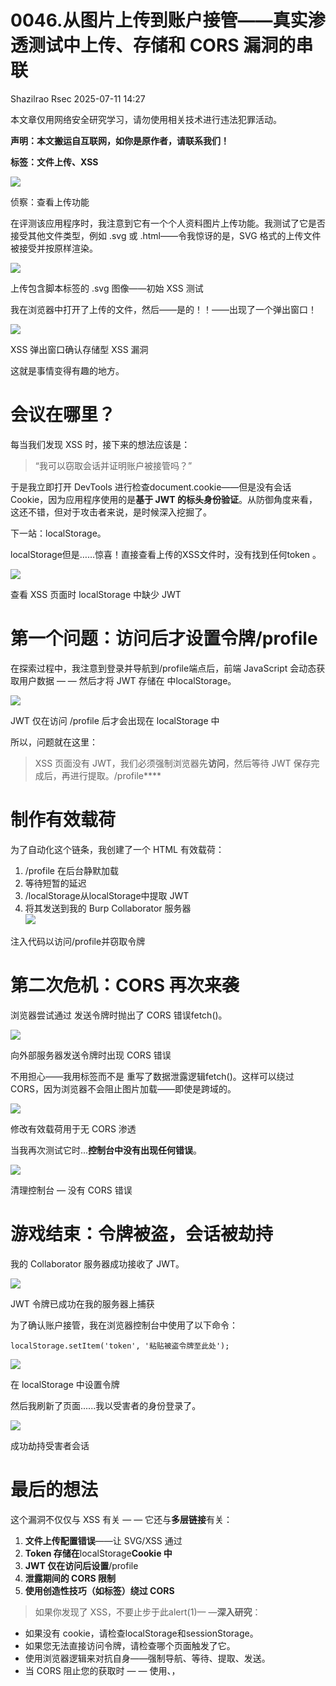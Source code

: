 #  0046.从图片上传到账户接管——真实渗透测试中上传、存储和 CORS 漏洞的串联  
Shazilrao  Rsec   2025-07-11 14:27  
  
本文章仅用网络安全研究学习，请勿使用相关技术进行违法犯罪活动。  
  
**声明：本文搬运自互联网，如你是原作者，请联系我们！**  
  
**标签：文件上传、XSS**  
  
  
  
![](https://mmbiz.qpic.cn/mmbiz_png/yKTOKd3ibs9iblTZelMncolLtdHleneVqF6tkfETjSyX0E4AMUBR2nbYyI2SLIQTzTlkHp4ToJee4FcwIKGOvhzQ/640?wx_fmt=png&from=appmsg "")  
  
  
侦察：查看上传功能  
  
在评测该应用程序时，我注意到它有一个个人资料图片上传功能。我测试了它是否接受其他文件类型，例如 .svg 或 .html——令我惊讶的是，SVG 格式的上传文件被接受并按原样渲染。  
  
![](https://mmbiz.qpic.cn/mmbiz_png/yKTOKd3ibs9iblTZelMncolLtdHleneVqFedXTNsH4aewaqEco1v2wuVj10xcZrvyzMXiaEkib2CuibguOJBhTD2JUg/640?wx_fmt=png&from=appmsg "")  
  
上传包含脚本标签的 .svg 图像——初始 XSS 测试  
  
  
我在浏览器中打开了上传的文件，然后——是的！！——出现了一个弹出窗口！  
  
![](https://mmbiz.qpic.cn/mmbiz_png/yKTOKd3ibs9iblTZelMncolLtdHleneVqFGqGsybqtnJoHBibiaWMZA7cqia38eiaeib0hSZA9z8X98xHsRoxyDSA7ROQ/640?wx_fmt=png&from=appmsg "")  
  
XSS 弹出窗口确认存储型 XSS 漏洞  
  
  
这就是事情变得有趣的地方。  
# 会议在哪里？  
  
每当我们发现 XSS 时，接下来的想法应该是：  
> “我可以窃取会话并证明账户被接管吗？”  
  
  
于是我立即打开 DevTools 进行检查document.cookie——但是没有会话 Cookie，因为应用程序使用的是**基于 JWT 的标头身份验证**。从防御角度来看，这还不错，但对于攻击者来说，是时候深入挖掘了。  
  
下一站：localStorage。  
  
localStorage但是……惊喜！直接查看上传的XSS文件时，没有找到任何token 。  
  
![](https://mmbiz.qpic.cn/mmbiz_png/yKTOKd3ibs9iblTZelMncolLtdHleneVqF75T1rje3c6zdxKibyuY3ZPLxZuUiajfQm5Ncic40gzBoc9uKJbKS093QA/640?wx_fmt=png&from=appmsg "")  
  
查看 XSS 页面时 localStorage 中缺少 JWT  
  
# 第一个问题：访问后才设置令牌/profile  
  
在探索过程中，我注意到登录并导航到/profile端点后，前端 JavaScript 会动态获取用户数据 — — 然后才将 JWT 存储在 中localStorage。  
  
![](https://mmbiz.qpic.cn/mmbiz_png/yKTOKd3ibs9iblTZelMncolLtdHleneVqFLq6Nk9PnRIiclrpqN4c8925oicXjXJYZibKibeBCD8mXYhfMAEfLAArKhA/640?wx_fmt=png&from=appmsg "")  
  
JWT 仅在访问 /profile 后才会出现在 localStorage 中  
  
  
所以，问题就在这里：  
> XSS 页面没有 JWT，我们必须强制浏览器先**访问**，然后等待 JWT 保存完成后，再进行提取。/profile****  
  
# 制作有效载荷  
  
为了自动化这个链条，我创建了一个 HTML 有效载荷：  
1. /profile 在后台静默加载  
1. 等待短暂的延迟  
1. /localStorage从localStorage中提取 JWT  
1. 将其发送到我的 Burp Collaborator 服务器  
![](https://mmbiz.qpic.cn/mmbiz_png/yKTOKd3ibs9iblTZelMncolLtdHleneVqFIlPD0VHLzse7hAdtBYojicwYP23SWSsRMQ6rzy6F0hbR6M2icZbKKIibg/640?wx_fmt=png&from=appmsg "")  
  
注入代码以访问/profile并窃取令牌  
#   
# 第二次危机：CORS 再次来袭  
  
浏览器尝试通过 发送令牌时抛出了 CORS 错误fetch()。  
  
![](https://mmbiz.qpic.cn/mmbiz_png/yKTOKd3ibs9iblTZelMncolLtdHleneVqFWHqRqlG0m5uXm8ibSdsicae0fMjpSXOyOpiaxiaibFp5OF7h9IiauzpwWkoA/640?wx_fmt=png&from=appmsg "")  
  
向外部服务器发送令牌时出现 CORS 错误  
  
  
<img>不用担心——我用标签而不是 重写了数据泄露逻辑fetch()。这样可以绕过 CORS，因为浏览器不会阻止图片加载——即使是跨域的。  
  
![](https://mmbiz.qpic.cn/mmbiz_png/yKTOKd3ibs9iblTZelMncolLtdHleneVqFSjNKVF5N7sGkENUZWCzhjfBjnhzaCK5vBucicaMsv6OnibtuHRKyl6Aw/640?wx_fmt=png&from=appmsg "")  
  
修改有效载荷用于<img>无 CORS 渗透  
  
  
当我再次测试它时...**控制台中没有出现任何错误**。  
  
![](https://mmbiz.qpic.cn/mmbiz_png/yKTOKd3ibs9iblTZelMncolLtdHleneVqFfiaGUh8oDxibVb9icJ3ibSDYUb1eedvUr4blJTyzCCzPnRxXfzmkk3rd0g/640?wx_fmt=png&from=appmsg "")  
  
清理控制台 — 没有 CORS 错误  
  
# 游戏结束：令牌被盗，会话被劫持  
  
我的 Collaborator 服务器成功接收了 JWT。  
  
![](https://mmbiz.qpic.cn/mmbiz_png/yKTOKd3ibs9iblTZelMncolLtdHleneVqFg1dNhVL4pzBn8f7AV6Yyz19BPoDMloyQj21JLxkByMum5j2JvMqgxw/640?wx_fmt=png&from=appmsg "")  
  
JWT 令牌已成功在我的服务器上捕获  
  
  
为了确认账户接管，我在浏览器控制台中使用了以下命令：  
```
localStorage.setItem('token', '粘贴被盗令牌至此处');
```  
  
![](https://mmbiz.qpic.cn/mmbiz_png/yKTOKd3ibs9iblTZelMncolLtdHleneVqF3ATuZbPIHQUtKTbaxibeGjVTwZOUOvNoMENg3mFKA6mDbFwriah2wKbQ/640?wx_fmt=png&from=appmsg "")  
  
在 localStorage 中设置令牌  
  
  
然后我刷新了页面......我以受害者的身份登录了。  
  
![](https://mmbiz.qpic.cn/mmbiz_png/yKTOKd3ibs9iblTZelMncolLtdHleneVqF4OqJoLX6w1s5EkX4OLaQR7ZuSYX5RgKpGrXr9cDhq9WoiaXjoYYBsIA/640?wx_fmt=png&from=appmsg "")  
  
成功劫持受害者会话  
  
# 最后的想法  
  
这个漏洞不仅仅与 XSS 有关 — — 它还与**多层链接**有关：  
1. **文件上传配置错误**——让 SVG/XSS 通过  
1. **Token 存储在**localStorage**Cookie 中**  
1. **JWT 仅在访问后设置**/profile  
1. **泄露期间的 CORS 限制**  
1. **使用创造性技巧（如**<img>**标签）绕过 CORS**  
> 如果你发现了 XSS，不要止步于此alert(1)— —**深入研究**：  
  
- 如果没有 cookie，请检查localStorage和sessionStorage。  
- 如果您无法直接访问令牌，请检查哪个页面触发了它。  
- 使用浏览器逻辑来对抗自身——强制导航、等待、提取、发送。  
- 当 CORS 阻止您的获取时 — — 使用<img>、，<script>甚至<form>！  
# ovo~  
  
  
